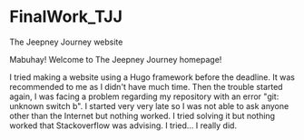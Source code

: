 # FinalWork_TJJ
The Jeepney Journey website

Mabuhay! Welcome to The Jeepney Journey homepage!

I tried making a website using a Hugo framework before the deadline. It was recommended to me as I didn't have much time.
Then the trouble started again, I was facing a problem regarding my repository with an error "git: unknown switch b".
I started very very late so I was not able to ask anyone other than the Internet but nothing worked. I tried solving it but nothing worked that Stackoverflow was advising. I tried... I really did.

